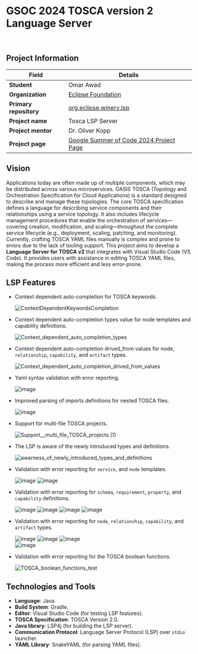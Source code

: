 # GSOC 2024 TOSCA version 2 Language Server
<br>

##  Project Information

| **Field**              | **Details**                                                      |
|------------------------|------------------------------------------------------------------|
| **Student**            | Omar Awad                                                        |
| **Organization**       | [Eclipse Foundation](https://www.eclipse.org/org/foundation/)                                               |
| **Primary repository**  | [org.eclipse.winery.lsp](https://github.com/omarawd7/winery/tree/lsp/org.eclipse.winery.lsp)             |
| **Project name**       | Tosca LSP Server                                                 |
| **Project mentor**    | Dr. Oliver Kopp                                        |
| **Project page**       | [Google Summer of Code 2024 Project Page](https://summerofcode.withgoogle.com/myprojects/details/56o5Fdkj)  |


## Vision

Applications today are often made up of multiple components, which may be distributed across various microservices.
OASIS TOSCA (Topology and Orchestration Specification for Cloud Applications) is a standard designed to describe and manage these topologies.
The core TOSCA specification defines a language for describing service components and their relationships using a service topology.
It also includes lifecycle management procedures that enable the orchestration of services—covering creation, modification, and scaling—throughout the complete service lifecycle (e.g., deployment, scaling, patching, and monitoring).
Currently, crafting TOSCA YAML files manually is complex and prone to errors due to the lack of tooling support.
This project aims to develop a **Language Server for TOSCA v2** that integrates with Visual Studio Code (VS Code).
It provides users with assistance in editing TOSCA YAML files, making the process more efficient and less error-prone.


## LSP Features

- Context dependent auto-completion for TOSCA keywords.
    
  ![ContextDependentKeywordsCompletion](https://github.com/user-attachments/assets/21e4c19d-32d2-400d-9207-106c01289803)
- Context dependent auto-completion types value for node templates and capability definitions.
    
  ![Context_dependent_auto_completion_types ](https://github.com/user-attachments/assets/16a64091-993d-46fd-8aa1-de5b68c0d66a)
- Context dependent auto-completion drived_from values for node, `relationship`, `capability`, and `artifact` types.
    
  ![Context_dependent_auto_completion_drived_from_values](https://github.com/user-attachments/assets/4a185f51-bc5a-4a86-a8dc-bfb01ede7342)
- Yaml syntax validation with error reporting.
  
  ![image](https://github.com/user-attachments/assets/bb701795-1316-4c79-8f96-574140b9cd94)    
- Improved parsing of imports definitions for nested TOSCA files.
  
  ![image](https://github.com/user-attachments/assets/2b7b702f-0770-4159-ab09-0c23ded9c082)
- Support for multi-file TOSCA projects.
    
  ![Support__multi_file_TOSCA_projects (1)](https://github.com/user-attachments/assets/8669f603-538b-48bd-bcc2-3b8eca36beb5)
- The LSP is aware of the newly introduced types and definitions.
    
  ![awarness_of_newly_introduced_types_and_definitions](https://github.com/user-attachments/assets/7faa3572-0e6a-4a97-a1db-8d13fb52e818)
- Validation with error reporting for `service`, and `node` templates.
    
  ![image](https://github.com/user-attachments/assets/7580ad15-fcee-40e4-a328-e80732e31b21)
  ![image](https://github.com/user-attachments/assets/d49bb148-b2c3-46b3-97a4-1273a8b75a91)
- Validation with error reporting for `schema`, `requirement`, `property`, and `capability` definitions.

  ![image](https://github.com/user-attachments/assets/43c19f26-8996-494d-b383-7f90668125e9)
  ![image](https://github.com/user-attachments/assets/a67fba8a-caff-49a3-8dd5-4a0568973015)
  ![image](https://github.com/user-attachments/assets/c1faad9d-fd93-4f68-a674-3f266a94d4a1)
  ![image](https://github.com/user-attachments/assets/e74f53d1-df61-47ea-bfc3-42b5b34ae215)
- Validation with error reporting for `node`, `relationship`, `capability`, and `artifact` types.

  ![image](https://github.com/user-attachments/assets/6fca6960-1df7-4957-995e-50c4038700f1)
  ![image](https://github.com/user-attachments/assets/94378602-20c6-42a5-a788-cdbc81b75069)
  ![image](https://github.com/user-attachments/assets/42452cab-0c62-4e66-8659-82fa822ab192)    
  ![image](https://github.com/user-attachments/assets/4ba86af7-f7f9-4704-a10f-5ab7c3f69e0d)
- Validation with error reporting for the TOSCA boolean functions.
    
  ![TOSCA_boolean_functions_test](https://github.com/user-attachments/assets/dc88bbc5-837c-49db-a727-bbc605065f7d)

## Technologies and Tools

- **Language**: Java.
- **Build System**: Gradle.
- **Editor**: Visual Studio Code (for testing LSP features).
- **TOSCA Specification**: TOSCA Version 2.0.
- **Java library**: LSP4j (for building the LSP server).
- **Communication Protocol**: Language Server Protocol (LSP) over `stdio` launcher.
- **YAML Library**: SnakeYAML (for parsing YAML files).
